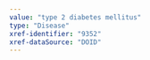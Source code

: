 ```yaml
---
value: "type 2 diabetes mellitus"
type: "Disease"
xref-identifier: "9352"
xref-dataSource: "DOID"
---
```


